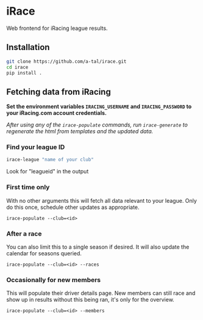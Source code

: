 # iRace

Web frontend for iRacing league results.


## Installation


```bash
git clone https://github.com/a-tal/irace.git
cd irace
pip install .
```


## Fetching data from iRacing

**Set the environment variables `IRACING_USERNAME` and `IRACING_PASSWORD` to
your iRacing.com account credentials.**

*After using any of the `irace-populate` commands, run `irace-generate` to
regenerate the html from templates and the updated data.*


### Find your league ID

```bash
irace-league "name of your club"
```

Look for "leagueid" in the output


### First time only


With no other arguments this will fetch all data relevant to your league.
Only do this once, schedule other updates as appropriate.

```
irace-populate --club=<id>
```

### After a race


You can also limit this to a single season if desired. It will also update the
calendar for seasons queried.

```
irace-populate --club=<id> --races
```

### Occasionally for new members

This will populate their driver details page. New members can still race and
show up in results without this being ran, it's only for the overview.

```
irace-populate --club=<id> --members
```
